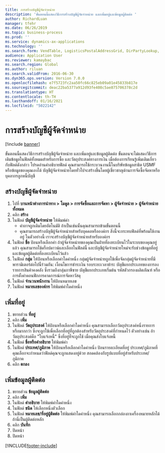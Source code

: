 ```yaml
---
title: การสร้างบัญชีผู้จัดจำหน่าย
description: 'ขั้นตอนนี้แสดงวิธีการสร้างบัญชีผู้จัดจำหน่าย และเพิ่มอยู่และข้อมูลผู้ติดต่อ '
author: RichardLuan
manager: tfehr
ms.date: 06/26/2019
ms.topic: business-process
ms.prod: ''
ms.service: dynamics-ax-applications
ms.technology: ''
ms.search.form: VendTable, LogisticsPostalAddressGrid, DirPartyLookup, LogisticsPostalAddress, SysLookupMultiSelectGrid, WHSFilterGenerallyAvail
audience: Application User
ms.reviewer: kamaybac
ms.search.region: Global
ms.author: riluan
ms.search.validFrom: 2016-06-30
ms.dyn365.ops.version: Version 7.0.0
ms.openlocfilehash: e7f5723fc2aa50fc66c825eb09a01e45833b817e
ms.sourcegitcommit: deac22ba5377a912d93fe408c5ae875706378c2d
ms.translationtype: HT
ms.contentlocale: th-TH
ms.lasthandoff: 01/16/2021
ms.locfileid: "5022142"
---
```

# <a name="create-a-vendor-account"></a>การสร้างบัญชีผู้จัดจำหน่าย

[!include [banner](../../includes/banner.md)]

ขั้นตอนนี้แสดงวิธีการสร้างบัญชีผู้จัดจำหน่าย และเพิ่มอยู่และข้อมูลผู้ติดต่อ  ขั้นตอนจะไม่แสดงวิธีการเติมข้อมูลในฟิลด์ทั้งหมดสำหรับการซื้อ และวัตถุประสงค์ทางการเงิน เมื่อต้องการเรียนรู้เพิ่มเติมเกี่ยวกับฟิลด์ดังกล่าว โปรดอ่านคำอธิบายฟิลด์ คุณสามารถใช้กระบวนงานนี้ในบริษัทข้อมูลสาธิต USMF หรือข้อมูลของคุณเองได้ บัญชีผู้จัดจำหน่ายโดยทั่วไปจะสร้างขึ้นโดยผู้เชี่ยวชาญด้านการจัดซื้อจัดหาหรือบุคลากรลูกหนี้บัญชี


## <a name="create-a-vendor-account"></a>สร้างบัญชีผู้จัดจำหน่าย
1. ไปที่ **บานหน้าต่างการนำทาง > โมดูล > การจัดซื้อและการจัดหา > ผู้จัดจำหน่าย > ผู้จัดจำหน่ายทั้งหมด**
2. คลิก **สร้าง**
3. ในฟิลด์ **บัญชีผู้จัดจำหน่าย** ให้พิมพ์ค่า
    - ค่าอาจถูกเติมโดยอัตโนมัติ  ถ้าเป็นเช่นนั้นคุณสามารถข้ามขั้นตอนนี้  
    - คุณสามารถสร้างบัญชีผู้จัดจำหน่ายสำหรับบุคคลหรือองค์กร  สิ่งนี้จะกระทบฟิลด์ที่พร้อมใช้งานอยู่  ในตัวอย่างนี้ เราจะสร้างบัญชีผู้จัดจำหน่ายสำหรับองค์กร   
4. ในฟิลด์ **ชื่อ** ป้อนหรือเลือกค่า ถ้าผู้จัดจำหน่ายของคุณเป็นฝ่ายที่ลงทะเบียนไว้ในระบบของคุณอยู่แล้ว คุณสามารถใช้ดร็อปดาวน์และเลือกในฟิลด์นี้ และบัญชีผู้จัดจำหน่ายใหม่จะรับช่วงข้อมูลที่อยู่และข้อมูลผู้ติดต่อที่ลงทะเบียนไว้แล้ว
5. ในฟิลด์ **กลุ่ม** ให้ป้อนหรือเลือกค่าใดค่าหนึ่ง กลุ่มผู้จัดจำหน่ายถูกใช้เพื่อจัดกลุ่มผู้จัดจำหน่ายที่มีพารามิเตอร์ต่อไปนี้ร่วมกัน: เงื่อนไขการชำระเงิน รอบระยะเวลาชำระ บัญชีแยกประเภทของการลงรายการสินค้าคงคลัง ซึ่งรวมถึงกลุ่มภาษีขาย บัญชีแยกประเภทเริ่มต้น รหัสตัวกรองผลิตภัณฑ์ หรือการตั้งค่าคอนฟิกการคาดการณ์การจัดหาวัสดุ
6. ในฟิลด์ **จำนวนพนักงาน** ให้ป้อนหมายเลข
7. ในฟิลด์ **หมายเลของค์กร** ให้พิมพ์ค่าใดค่าหนึ่ง

## <a name="add-an-address"></a>เพิ่มที่อยู่
1. ขยายส่วน **ที่อยู่**
2. คลิก **เพิ่ม**
3. ในฟิลด์ **วัตถุประสงค์** ให้ป้อนหรือเลือกค่าใดค่าหนึ่ง คุณสามารถเลือกวัตถุประสงค์หนึ่งรายการหรือมากกว่า  ซึ่งจะถูกใช้เพื่อเลือกที่อยู่ที่ถูกต้องสำหรับวัตถุประสงค์ที่กำหนดไว้  ตัวอย่างเช่น ถ้าวัตถุประสงค์คือ "ใบแจ้งหนี้" ซึ่งที่อยู่ที่จะถูกใช้ เมื่อคุณส่งใบแจ้งหนี้
4. ในฟิลด์ **ชื่อหรือคำอธิบาย** ให้พิมพ์ค่า
5. ในฟิลด์ **ประเทศ/ภูมิภาค**  ให้ป้อนหรือเลือกค่าใดค่าหนึ่ง ป้อนรายละเอียดที่อยู่  ประเทศ/ภูมิภาคที่คุณเลือกจะกำหนดว่าฟิลด์คุณจะถูกแสดงอยู่ด้วย สอดคล้องกับรูปแบบที่อยู่สำหรับประเทศ/ภูมิภาค 
6. คลิก **ตกลง**

## <a name="add-contact-information"></a>เพิ่มข้อมูลผู้ติดต่อ
1. ขยายส่วน **ข้อมูลผู้ติดต่อ**
2. คลิก **เพิ่ม**
3. ในฟิลด์ **คำอธิบาย** ให้พิมพ์ค่าใดค่าหนึ่ง
4. ในฟิลด์ **ชนิด**  ให้เลือกหนึ่งตัวเลือก
5. ในฟิลด์ **หมายเลข/ที่อยู่ผู้ติดต่อ** ให้พิมพ์ค่าใดค่าหนึ่ง คุณสามารถเลือกกล่องกาเครื่องหมายหลักได้ ถ้านี่เป็นผู้ติดต่อหลัก  
6. คลิก **บันทึก**
7. ปิดหน้า
8. ปิดหน้า



[!INCLUDE[footer-include](../../../includes/footer-banner.md)]